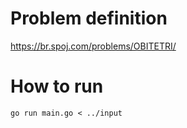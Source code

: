 # Problem definition

https://br.spoj.com/problems/OBITETRI/

# How to run

```
go run main.go < ../input
```